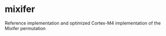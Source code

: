 # mixifer
Reference implementation and optimized Cortex-M4 implementation of the Mixifer permutation
